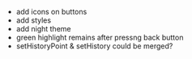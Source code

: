 - add icons on buttons
- add styles
- add night theme
- green highlight remains after pressng back button
- setHistoryPoint & setHistory could be merged?